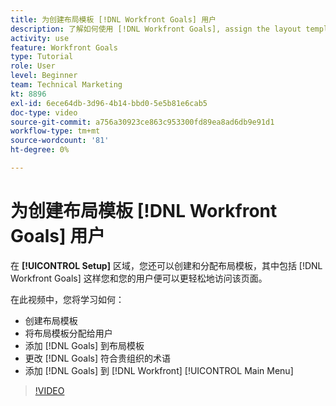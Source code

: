 ```yaml
---
title: 为创建布局模板 [!DNL Workfront Goals] 用户
description: 了解如何使用 [!DNL Workfront Goals], assign the layout template to users, and change [!DNL Goals] 术语。
activity: use
feature: Workfront Goals
type: Tutorial
role: User
level: Beginner
team: Technical Marketing
kt: 8896
exl-id: 6ece64db-3d96-4b14-bbd0-5e5b81e6cab5
doc-type: video
source-git-commit: a756a30923ce863c953300fd89ea8ad6db9e91d1
workflow-type: tm+mt
source-wordcount: '81'
ht-degree: 0%

---
```


# 为创建布局模板 [!DNL Workfront Goals] 用户

在 **[!UICONTROL Setup]** 区域，您还可以创建和分配布局模板，其中包括 [!DNL Workfront Goals] 这样您和您的用户便可以更轻松地访问该页面。

在此视频中，您将学习如何：

* 创建布局模板
* 将布局模板分配给用户
* 添加 [!DNL Goals] 到布局模板
* 更改 [!DNL Goals] 符合贵组织的术语
* 添加 [!DNL Goals] 到 [!DNL Workfront] [!UICONTROL Main Menu]

>[!VIDEO](https://video.tv.adobe.com/v/335190/?quality=12&learn=on)

<!--
Learn more graphic
-->
